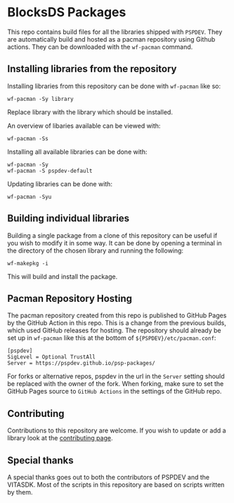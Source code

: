 # BlocksDS Packages

This repo contains build files for all the libraries shipped with `PSPDEV`. They are automatically build and hosted as a pacman repository using Github actions. They can be downloaded with the ``wf-pacman`` command.

## Installing libraries from the repository

Installing libraries from this repository can be done with ``wf-pacman`` like so:

```
wf-pacman -Sy library
```

Replace library with the library which should be installed.

An overview of libaries available can be viewed with:

```
wf-pacman -Ss
```

Installing all available libraries can be done with:

```
wf-pacman -Sy
wf-pacman -S pspdev-default
```

Updating libraries can be done with:

```
wf-pacman -Syu
```

## Building individual libraries

Building a single package from a clone of this repository can be useful if you wish to modify it in some way. It can be done by opening a terminal in the directory of the chosen library and running the following:

```
wf-makepkg -i
```

This will build and install the package.

## Pacman Repository Hosting

The pacman repository created from this repo is published to GitHub Pages by the GitHub Action in this repo. This is a change from the previous builds, which used GitHub releases for hosting. The repository should already be set up in `wf-pacman` like this at the bottom of `${PSPDEV}/etc/pacman.conf`:

```
[pspdev]
SigLevel = Optional TrustAll
Server = https://pspdev.github.io/psp-packages/
```

For forks or alternative repos, pspdev in the url in the `Server` setting should be replaced with the owner of the fork. When forking, make sure to set the GitHub Pages source to `GitHub Actions` in the settings of the GitHub repo.

## Contributing

Contributions to this repository are welcome. If you wish to update or add a library look at the [contributing page](CONTRIBUTING.md).

## Special thanks

A special thanks goes out to both the contributors of PSPDEV and the VITASDK. Most of the scripts in this repository are based on scripts written by them.
